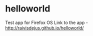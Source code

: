 helloworld
==========

Test app for Firefox OS 
Link to the app - http://raivisdejus.github.io/helloworld/
